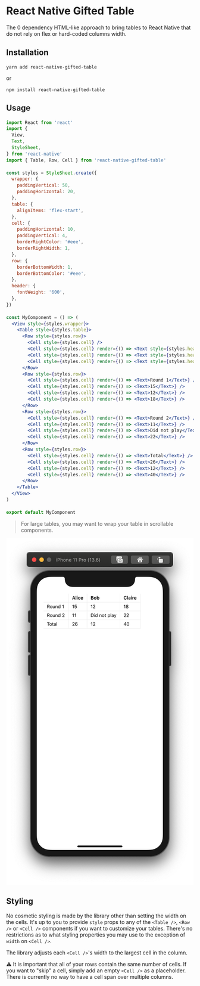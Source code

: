 # React Native Gifted Table

The 0 dependency HTML-like approach to bring tables to React Native that do not rely on flex or hard-coded columns width.

## Installation

```
yarn add react-native-gifted-table
```

or

```
npm install react-native-gifted-table
```

## Usage

```jsx
import React from 'react'
import {
  View,
  Text,
  StyleSheet,
} from 'react-native'
import { Table, Row, Cell } from 'react-native-gifted-table'

const styles = StyleSheet.create({
  wrapper: {
    paddingVertical: 50,
    paddingHorizontal: 20,
  },
  table: {
    alignItems: 'flex-start',
  },
  cell: {
    paddingHorizontal: 10,
    paddingVertical: 4,
    borderRightColor: '#eee',
    borderRightWidth: 1,
  },
  row: {
    borderBottomWidth: 1,
    borderBottomColor: '#eee',
  },
  header: {
    fontWeight: '600',
  },
})

const MyComponent = () => (
  <View style={styles.wrapper}>
    <Table style={styles.table}>
      <Row style={styles.row}>
        <Cell style={styles.cell} />
        <Cell style={styles.cell} render={() => <Text style={styles.header}>Alice</Text>} />
        <Cell style={styles.cell} render={() => <Text style={styles.header}>Bob</Text>} />
        <Cell style={styles.cell} render={() => <Text style={styles.header}>Claire</Text>} />
      </Row>
      <Row style={styles.row}>
        <Cell style={styles.cell} render={() => <Text>Round 1</Text>} />
        <Cell style={styles.cell} render={() => <Text>15</Text>} />
        <Cell style={styles.cell} render={() => <Text>12</Text>} />
        <Cell style={styles.cell} render={() => <Text>18</Text>} />
      </Row>
      <Row style={styles.row}>
        <Cell style={styles.cell} render={() => <Text>Round 2</Text>} />
        <Cell style={styles.cell} render={() => <Text>11</Text>} />
        <Cell style={styles.cell} render={() => <Text>Did not play</Text>} />
        <Cell style={styles.cell} render={() => <Text>22</Text>} />
      </Row>
      <Row style={styles.row}>
        <Cell style={styles.cell} render={() => <Text>Total</Text>} />
        <Cell style={styles.cell} render={() => <Text>26</Text>} />
        <Cell style={styles.cell} render={() => <Text>12</Text>} />
        <Cell style={styles.cell} render={() => <Text>40</Text>} />
      </Row>
    </Table>
  </View>
)

export default MyComponent
```

> For large tables, you may want to wrap your table in scrollable components.

![screenshot](./screenshot.png)

## Styling

No cosmetic styling is made by the library other than setting the width on the cells. It's up to you to provide `style` props to any of the `<Table />`, `<Row />` or `<Cell />` components if you want to customize your tables. There's no restrictions as to what styling properties you may use to the exception of `width` on `<Cell />`.

The library adjusts each `<Cell />`'s width to the largest cell in the column.

:warning: It is important that all of your rows contain the same number of cells. If you want to "skip" a cell, simply add an empty `<Cell />` as a placeholder. There is currently no way to have a cell span over multiple columns.



